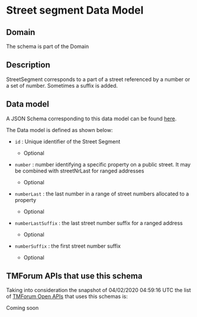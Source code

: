 # Street segment Data Model

## Domain

The  schema is part of the  Domain

## Description

StreetSegment corresponds to a part of a street referenced by a number or a set of number. Sometimes a suffix is added.

## Data model

A JSON Schema corresponding to this data model can be found
[here](https://github.com/tmforum-rand/schemas/blob/candidates/Common/StreetSegment.schema.json).

The Data model is defined as shown below:

- `id` : Unique identifier of the Street Segment

  - Optional


- `number` : number identifying a specific property on a public street. It may be combined with streetNrLast for ranged addresses

  - Optional


- `numberLast` : the last number in a range of street numbers allocated to a property

  - Optional


- `numberLastSuffix` : the last street number suffix for a ranged address

  - Optional


- `numberSuffix` : the first street number suffix

  - Optional






## TMForum APIs that use this schema

Taking into consideration the snapshot of 04/02/2020 04:59:16 UTC the list of [TMForum Open APIs](https://www.tmforum.org/open-apis/) that uses this schemas is:

Coming soon